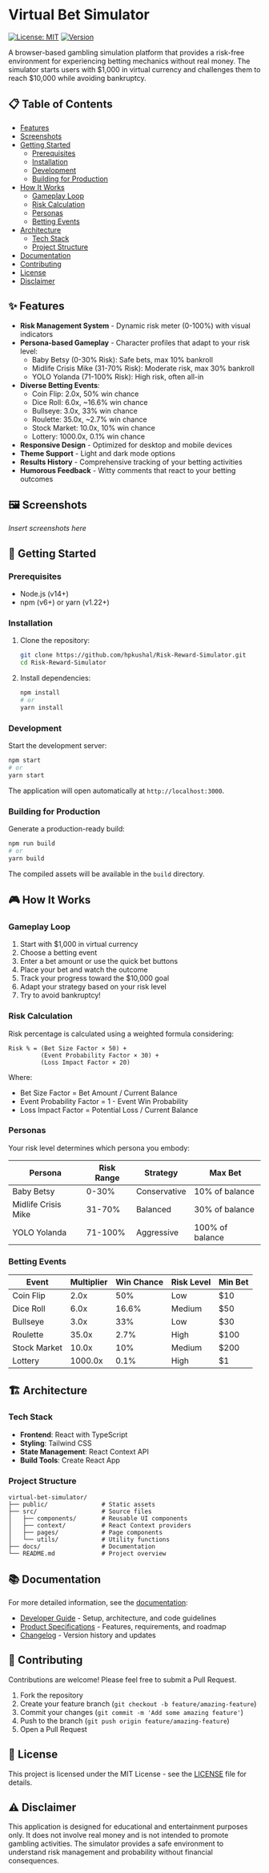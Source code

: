 # Virtual Bet Simulator

[![License: MIT](https://img.shields.io/badge/License-MIT-blue.svg)](https://opensource.org/licenses/MIT)
[![Version](https://img.shields.io/badge/version-1.1.0-green.svg)](https://github.com/hpkushal/Risk-Reward-Simulator/releases)

A browser-based gambling simulation platform that provides a risk-free environment for experiencing betting mechanics without real money. The simulator starts users with $1,000 in virtual currency and challenges them to reach $10,000 while avoiding bankruptcy.

## 📋 Table of Contents

- [Features](#features)
- [Screenshots](#screenshots)
- [Getting Started](#getting-started)
  - [Prerequisites](#prerequisites)
  - [Installation](#installation)
  - [Development](#development)
  - [Building for Production](#building-for-production)
- [How It Works](#how-it-works)
  - [Gameplay Loop](#gameplay-loop)
  - [Risk Calculation](#risk-calculation)
  - [Personas](#personas)
  - [Betting Events](#betting-events)
- [Architecture](#architecture)
  - [Tech Stack](#tech-stack)
  - [Project Structure](#project-structure)
- [Documentation](#documentation)
- [Contributing](#contributing)
- [License](#license)
- [Disclaimer](#disclaimer)

## ✨ Features

- **Risk Management System** - Dynamic risk meter (0-100%) with visual indicators
- **Persona-based Gameplay** - Character profiles that adapt to your risk level:
  - Baby Betsy (0-30% Risk): Safe bets, max 10% bankroll
  - Midlife Crisis Mike (31-70% Risk): Moderate risk, max 30% bankroll
  - YOLO Yolanda (71-100% Risk): High risk, often all-in
- **Diverse Betting Events**:
  - Coin Flip: 2.0x, 50% win chance
  - Dice Roll: 6.0x, ~16.6% win chance
  - Bullseye: 3.0x, 33% win chance
  - Roulette: 35.0x, ~2.7% win chance
  - Stock Market: 10.0x, 10% win chance
  - Lottery: 1000.0x, 0.1% win chance
- **Responsive Design** - Optimized for desktop and mobile devices
- **Theme Support** - Light and dark mode options
- **Results History** - Comprehensive tracking of your betting activities
- **Humorous Feedback** - Witty comments that react to your betting outcomes

## 🖼️ Screenshots

*Insert screenshots here*

## 🚀 Getting Started

### Prerequisites

- Node.js (v14+)
- npm (v6+) or yarn (v1.22+)

### Installation

1. Clone the repository:
   ```bash
   git clone https://github.com/hpkushal/Risk-Reward-Simulator.git
   cd Risk-Reward-Simulator
   ```

2. Install dependencies:
   ```bash
   npm install
   # or
   yarn install
   ```

### Development

Start the development server:
```bash
npm start
# or
yarn start
```

The application will open automatically at `http://localhost:3000`.

### Building for Production

Generate a production-ready build:
```bash
npm run build
# or
yarn build
```

The compiled assets will be available in the `build` directory.

## 🎮 How It Works

### Gameplay Loop

1. Start with $1,000 in virtual currency
2. Choose a betting event
3. Enter a bet amount or use the quick bet buttons
4. Place your bet and watch the outcome
5. Track your progress toward the $10,000 goal
6. Adapt your strategy based on your risk level
7. Try to avoid bankruptcy!

### Risk Calculation

Risk percentage is calculated using a weighted formula considering:

```
Risk % = (Bet Size Factor × 50) +
         (Event Probability Factor × 30) +
         (Loss Impact Factor × 20)
```

Where:
- Bet Size Factor = Bet Amount / Current Balance
- Event Probability Factor = 1 - Event Win Probability
- Loss Impact Factor = Potential Loss / Current Balance

### Personas

Your risk level determines which persona you embody:

| Persona | Risk Range | Strategy | Max Bet |
|---------|------------|----------|---------|
| Baby Betsy | 0-30% | Conservative | 10% of balance |
| Midlife Crisis Mike | 31-70% | Balanced | 30% of balance |
| YOLO Yolanda | 71-100% | Aggressive | 100% of balance |

### Betting Events

| Event | Multiplier | Win Chance | Risk Level | Min Bet |
|-------|------------|------------|------------|---------|
| Coin Flip | 2.0x | 50% | Low | $10 |
| Dice Roll | 6.0x | 16.6% | Medium | $50 |
| Bullseye | 3.0x | 33% | Low | $30 |
| Roulette | 35.0x | 2.7% | High | $100 |
| Stock Market | 10.0x | 10% | Medium | $200 |
| Lottery | 1000.0x | 0.1% | High | $1 |

## 🏗️ Architecture

### Tech Stack

- **Frontend**: React with TypeScript
- **Styling**: Tailwind CSS
- **State Management**: React Context API
- **Build Tools**: Create React App

### Project Structure

```
virtual-bet-simulator/
├── public/               # Static assets
├── src/                  # Source files
│   ├── components/       # Reusable UI components
│   ├── context/          # React Context providers
│   ├── pages/            # Page components
│   └── utils/            # Utility functions
├── docs/                 # Documentation
└── README.md             # Project overview
```

## 📚 Documentation

For more detailed information, see the [documentation](docs/):

- [Developer Guide](docs/developers/README.md) - Setup, architecture, and code guidelines
- [Product Specifications](docs/product/README.md) - Features, requirements, and roadmap
- [Changelog](docs/CHANGELOG.md) - Version history and updates

## 🤝 Contributing

Contributions are welcome! Please feel free to submit a Pull Request.

1. Fork the repository
2. Create your feature branch (`git checkout -b feature/amazing-feature`)
3. Commit your changes (`git commit -m 'Add some amazing feature'`)
4. Push to the branch (`git push origin feature/amazing-feature`)
5. Open a Pull Request

## 📄 License

This project is licensed under the MIT License - see the [LICENSE](LICENSE) file for details.

## ⚠️ Disclaimer

This application is designed for educational and entertainment purposes only. It does not involve real money and is not intended to promote gambling activities. The simulator provides a safe environment to understand risk management and probability without financial consequences.
